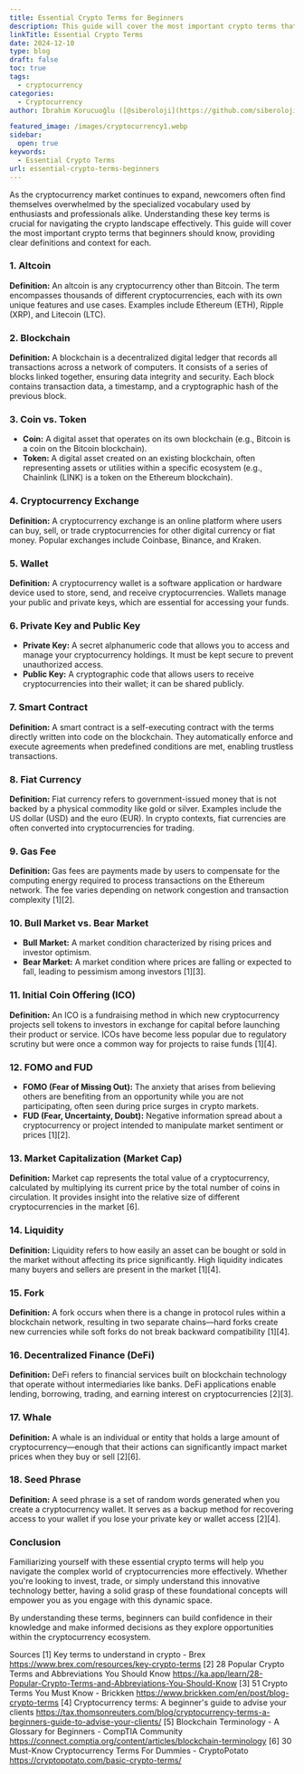 ```yaml
---
title: Essential Crypto Terms for Beginners
description: This guide will cover the most important crypto terms that beginners should know, providing clear definitions and context for each.
linkTitle: Essential Crypto Terms
date: 2024-12-10
type: blog
draft: false
toc: true
tags:
  - cryptocurrency
categories:
  - Cryptocurrency
author: İbrahim Korucuoğlu ([@siberoloji](https://github.com/siberoloji))

featured_image: /images/cryptocurrency1.webp
sidebar:
  open: true
keywords:
  - Essential Crypto Terms
url: essential-crypto-terms-beginners
---
```

As the cryptocurrency market continues to expand, newcomers often find themselves overwhelmed by the specialized vocabulary used by enthusiasts and professionals alike. Understanding these key terms is crucial for navigating the crypto landscape effectively. This guide will cover the most important crypto terms that beginners should know, providing clear definitions and context for each.

### 1. Altcoin

**Definition:** An altcoin is any cryptocurrency other than Bitcoin. The term encompasses thousands of different cryptocurrencies, each with its own unique features and use cases. Examples include Ethereum (ETH), Ripple (XRP), and Litecoin (LTC).

### 2. Blockchain

**Definition:** A blockchain is a decentralized digital ledger that records all transactions across a network of computers. It consists of a series of blocks linked together, ensuring data integrity and security. Each block contains transaction data, a timestamp, and a cryptographic hash of the previous block.

### 3. Coin vs. Token

- **Coin:** A digital asset that operates on its own blockchain (e.g., Bitcoin is a coin on the Bitcoin blockchain).
- **Token:** A digital asset created on an existing blockchain, often representing assets or utilities within a specific ecosystem (e.g., Chainlink (LINK) is a token on the Ethereum blockchain).

### 4. Cryptocurrency Exchange

**Definition:** A cryptocurrency exchange is an online platform where users can buy, sell, or trade cryptocurrencies for other digital currency or fiat money. Popular exchanges include Coinbase, Binance, and Kraken.

### 5. Wallet

**Definition:** A cryptocurrency wallet is a software application or hardware device used to store, send, and receive cryptocurrencies. Wallets manage your public and private keys, which are essential for accessing your funds.

### 6. Private Key and Public Key

- **Private Key:** A secret alphanumeric code that allows you to access and manage your cryptocurrency holdings. It must be kept secure to prevent unauthorized access.
- **Public Key:** A cryptographic code that allows users to receive cryptocurrencies into their wallet; it can be shared publicly.

### 7. Smart Contract

**Definition:** A smart contract is a self-executing contract with the terms directly written into code on the blockchain. They automatically enforce and execute agreements when predefined conditions are met, enabling trustless transactions.

### 8. Fiat Currency

**Definition:** Fiat currency refers to government-issued money that is not backed by a physical commodity like gold or silver. Examples include the US dollar (USD) and the euro (EUR). In crypto contexts, fiat currencies are often converted into cryptocurrencies for trading.

### 9. Gas Fee

**Definition:** Gas fees are payments made by users to compensate for the computing energy required to process transactions on the Ethereum network. The fee varies depending on network congestion and transaction complexity [1][2].

### 10. Bull Market vs. Bear Market

- **Bull Market:** A market condition characterized by rising prices and investor optimism.
- **Bear Market:** A market condition where prices are falling or expected to fall, leading to pessimism among investors [1][3].

### 11. Initial Coin Offering (ICO)

**Definition:** An ICO is a fundraising method in which new cryptocurrency projects sell tokens to investors in exchange for capital before launching their product or service. ICOs have become less popular due to regulatory scrutiny but were once a common way for projects to raise funds [1][4].

### 12. FOMO and FUD

- **FOMO (Fear of Missing Out):** The anxiety that arises from believing others are benefiting from an opportunity while you are not participating, often seen during price surges in crypto markets.
- **FUD (Fear, Uncertainty, Doubt):** Negative information spread about a cryptocurrency or project intended to manipulate market sentiment or prices [1][2].

### 13. Market Capitalization (Market Cap)

**Definition:** Market cap represents the total value of a cryptocurrency, calculated by multiplying its current price by the total number of coins in circulation. It provides insight into the relative size of different cryptocurrencies in the market [6].

### 14. Liquidity

**Definition:** Liquidity refers to how easily an asset can be bought or sold in the market without affecting its price significantly. High liquidity indicates many buyers and sellers are present in the market [1][4].

### 15. Fork

**Definition:** A fork occurs when there is a change in protocol rules within a blockchain network, resulting in two separate chains—hard forks create new currencies while soft forks do not break backward compatibility [1][4].

### 16. Decentralized Finance (DeFi)

**Definition:** DeFi refers to financial services built on blockchain technology that operate without intermediaries like banks. DeFi applications enable lending, borrowing, trading, and earning interest on cryptocurrencies [2][3].

### 17. Whale

**Definition:** A whale is an individual or entity that holds a large amount of cryptocurrency—enough that their actions can significantly impact market prices when they buy or sell [2][6].

### 18. Seed Phrase

**Definition:** A seed phrase is a set of random words generated when you create a cryptocurrency wallet. It serves as a backup method for recovering access to your wallet if you lose your private key or wallet access [2][4].

### Conclusion

Familiarizing yourself with these essential crypto terms will help you navigate the complex world of cryptocurrencies more effectively. Whether you're looking to invest, trade, or simply understand this innovative technology better, having a solid grasp of these foundational concepts will empower you as you engage with this dynamic space.

By understanding these terms, beginners can build confidence in their knowledge and make informed decisions as they explore opportunities within the cryptocurrency ecosystem.

Sources
[1] Key terms to understand in crypto - Brex <https://www.brex.com/resources/key-crypto-terms>
[2] 28 Popular Crypto Terms and Abbreviations You Should Know <https://ka.app/learn/28-Popular-Crypto-Terms-and-Abbreviations-You-Should-Know>
[3] 51 Crypto Terms You Must Know - Brickken <https://www.brickken.com/en/post/blog-crypto-terms>
[4] Cryptocurrency terms: A beginner's guide to advise your clients <https://tax.thomsonreuters.com/blog/cryptocurrency-terms-a-beginners-guide-to-advise-your-clients/>
[5] Blockchain Terminology - A Glossary for Beginners - CompTIA Community <https://connect.comptia.org/content/articles/blockchain-terminology>
[6] 30 Must-Know Cryptocurrency Terms For Dummies - CryptoPotato <https://cryptopotato.com/basic-crypto-terms/>
